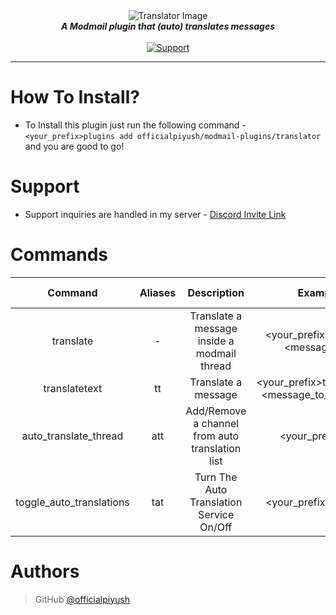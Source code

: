 <div align="center">
    <img src="https://images.ionadev.ml/b/Je5mX9h.png" alt="Translator Image" align="center"></img>
    <br>
    <strong><i>A Modmail plugin that (auto) translates messages</i></strong>
   <br>
   <br>

  <a href="https://discord.gg/hzD72GE">
    <img src="https://img.shields.io/discord/543812119397924886.svg?style=for-the-badge&colorB=7289DA" alt="Support">
  </a> 
</div>

---

# How To Install?

* To Install this plugin just run the following command - `<your_prefix>plugins add officialpiyush/modmail-plugins/translator` and you are good to go!

# Support

* Support inquiries are handled in my server - [Discord Invite Link](https://discord.gg/hzD72GE)

# Commands

|          Command         	| Aliases 	|                   Description                   	|                      Example                      	| Permission Required 	|                                                               Source Code                                                              	|
|:------------------------:	|:-------:	|:-----------------------------------------------:	|:-------------------------------------------------:	|:-------------------:	|:--------------------------------------------------------------------------------------------------------------------------------------:	|
|         translate        	|    -    	|   Translate a message inside a modmail thread   	|        <your_prefix>translate <message_id>        	|         None        	| [Source](https://github.com/officialpiyush/modmail-plugins/blob/d7ad5b46dbe7f4023d435f113d57363057aa850d/translator/translator.py#L23) 	|
|       translatetext      	|    tt   	|               Translate a message               	| <your_prefix>translatetext <message_to_translate> 	|         None        	| [Source](https://github.com/officialpiyush/modmail-plugins/blob/d7ad5b46dbe7f4023d435f113d57363057aa850d/translator/translator.py#L44) 	|
|   auto_translate_thread  	|   att   	| Add/Remove a channel from auto translation list 	|                  <your_prefix>att                 	|   Manage Messages   	| [Source](https://github.com/officialpiyush/modmail-plugins/blob/d7ad5b46dbe7f4023d435f113d57363057aa850d/translator/translator.py#L54) 	|
| toggle_auto_translations 	|   tat   	|     Turn The Auto Translation Service On/Off    	|           <your_prefix>tat <true|false>           	|    Manage Server    	| [Source](https://github.com/officialpiyush/modmail-plugins/blob/d7ad5b46dbe7f4023d435f113d57363057aa850d/translator/translator.py#L75) 	|

# Authors

>  GitHub [@officialpiyush](https://github.com/officialpiyush)

